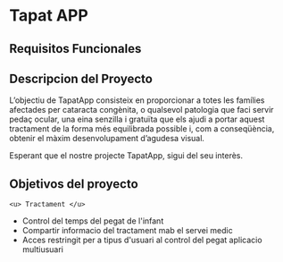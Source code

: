 



# Tapat APP

## Requisitos Funcionales

## Descripcion del Proyecto
L’objectiu de TapatApp consisteix en proporcionar a totes les famílies afectades per cataracta congènita, o qualsevol patologia
que faci servir pedaç ocular, una eina senzilla i gratuïta que els ajudi a portar aquest tractament de la forma
més equilibrada possible i, com a conseqüència, obtenir el màxim desenvolupament d’agudesa visual.


Esperant que el nostre projecte TapatApp, sigui del seu interès.

## Objetivos del proyecto
 
    <u> Tractament </u>

- Control del temps del pegat de l'infant
- Compartir informacio del tractament mab el servei medic
- Acces restringit per a tipus d'usuari al control del 
  pegat aplicacio multiusuari


